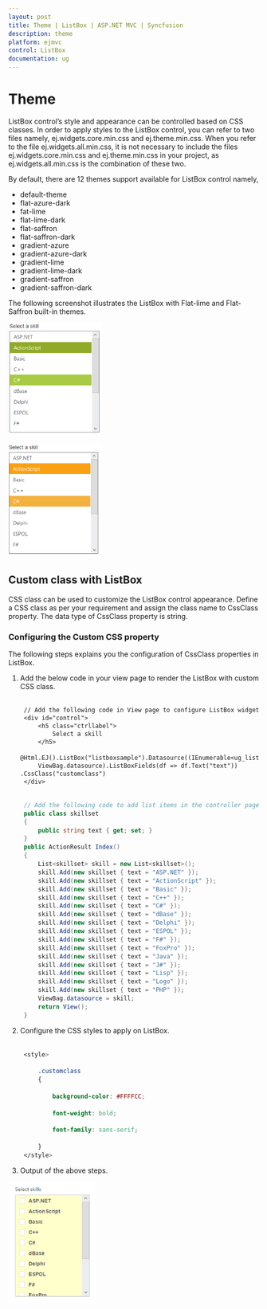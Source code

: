 ```yaml
---
layout: post
title: Theme | ListBox | ASP.NET MVC | Syncfusion
description: theme
platform: ejmvc
control: ListBox
documentation: ug
---
```


# Theme

ListBox control’s style and appearance can be controlled based on CSS classes. In order to apply styles to the ListBox control, you can refer to two files namely, ej.widgets.core.min.css and ej.theme.min.css. When you refer to the file ej.widgets.all.min.css, it is not necessary to include the files ej.widgets.core.min.css and ej.theme.min.css in your project, as ej.widgets.all.min.css is the combination of these two. 

By default, there are 12 themes support available for ListBox control namely,

* default-theme
* flat-azure-dark
* fat-lime
* flat-lime-dark
* flat-saffron
* flat-saffron-dark
* gradient-azure
* gradient-azure-dark
* gradient-lime
* gradient-lime-dark
* gradient-saffron
* gradient-saffron-dark

The following screenshot illustrates the ListBox with Flat-lime and Flat-Saffron built-in themes.

![](Theme_images/Theme_img1.png)



![](Theme_images/Theme_img2.png)



## Custom class with ListBox 

CSS class can be used to customize the ListBox control appearance. Define a CSS class as per your requirement and assign the class name to CssClass property. The data type of CssClass property is string. 

### Configuring the Custom CSS property

The following steps explains you the configuration of CssClass properties in ListBox.

1. Add the below code in your view page to render the ListBox with custom CSS class.


   ~~~ cshtml
		
	// Add the following code in View page to configure ListBox widget
	<div id="control">
		<h5 class="ctrllabel">
			Select a skill  
		</h5> 
		@Html.EJ().ListBox("listboxsample").Datasource((IEnumerable<ug_listbox.controllers.skillset>)
		ViewBag.datasource).ListBoxFields(df => df.Text("text")) .CssClass("customclass")
	</div>

   ~~~
   
   
   ~~~ csharp
		
	// Add the following code to add list items in the controller page
	public class skillset
	{ 
		public string text { get; set; }
	} 
	public ActionResult Index()
	{           
		List<skillset> skill = new List<skillset>();
		skill.Add(new skillset { text = "ASP.NET" }); 
		skill.Add(new skillset { text = "ActionScript" });
		skill.Add(new skillset { text = "Basic" });    
		skill.Add(new skillset { text = "C++" });  
		skill.Add(new skillset { text = "C#" });  
		skill.Add(new skillset { text = "dBase" }); 
		skill.Add(new skillset { text = "Delphi" }); 
		skill.Add(new skillset { text = "ESPOL" }); 
		skill.Add(new skillset { text = "F#" });   
		skill.Add(new skillset { text = "FoxPro" }); 
		skill.Add(new skillset { text = "Java" });  
		skill.Add(new skillset { text = "J#" });   
		skill.Add(new skillset { text = "Lisp" }); 
		skill.Add(new skillset { text = "Logo" }); 
		skill.Add(new skillset { text = "PHP" });   
		ViewBag.datasource = skill;   
		return View();     
	}

   ~~~
   


2. Configure the CSS styles to apply on ListBox.



   ~~~ css

	<style>

		.customclass 
		{

			background-color: #FFFFCC;

			font-weight: bold;

			font-family: sans-serif;

		}
    </style>
   ~~~
   



3. Output of the above steps.


![](Theme_images/Theme_img3.png)



